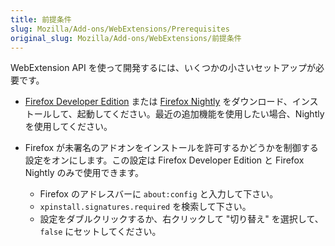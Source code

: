 ```yaml
---
title: 前提条件
slug: Mozilla/Add-ons/WebExtensions/Prerequisites
original_slug: Mozilla/Add-ons/WebExtensions/前提条件
---
```


WebExtension API を使って開発するには、いくつかの小さいセットアップが必要です。

- [Firefox Developer Edition](https://www.mozilla.org/firefox/developer/) または [Firefox Nightly](https://nightly.mozilla.org/) をダウンロード、インストールして、起動してください。最近の追加機能を使用したい場合、Nightly を使用してください。
- Firefox が未署名のアドオンをインストールを許可するかどうかを制御する設定をオンにします。この設定は Firefox Developer Edition と Firefox Nightly のみで使用できます。

  - Firefox のアドレスバーに `about:config` と入力して下さい。
  - `xpinstall.signatures.required` を検索して下さい。
  - 設定をダブルクリックするか、右クリックして "切り替え" を選択して、`false` にセットしてください。
